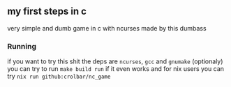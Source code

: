 ## my first steps in c
very simple and dumb game in c with ncurses made by this dumbass

### Running
if you want to try this shit the deps are `ncurses`, `gcc` and `gnumake` (optionaly)
you can try to run `make build run` if it even works
and for nix users you can try `nix run github:crolbar/nc_game`
